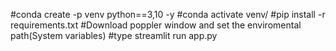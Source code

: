 
#conda create -p venv python==3,10 -y
#conda activate venv/
#pip install -r requirements.txt
#Download poppler window and set the enviromental path(System variables)
#type streamlit run app.py
